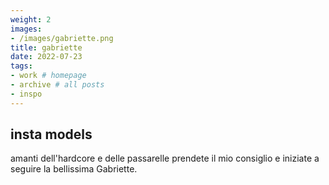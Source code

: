 ```yaml
---
weight: 2
images:
- /images/gabriette.png
title: gabriette
date: 2022-07-23
tags:
- work # homepage
- archive # all posts
- inspo
---
```


## insta models 
amanti dell'hardcore e delle passarelle prendete il mio consiglio e iniziate a seguire la bellissima Gabriette.